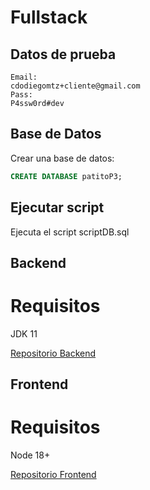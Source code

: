 
# Fullstack

## Datos de prueba

```
Email:
cdodiegomtz+cliente@gmail.com
Pass:
P4ssw0rd#dev
```

## Base de Datos

Crear una base de datos:

~~~~sql
CREATE DATABASE patitoP3;
~~~~

## Ejecutar script

Ejecuta el script scriptDB.sql

## Backend

# Requisitos
JDK 11

[Repositorio Backend](https://github.com/diegomtzcdo/back-patito/tree/master)


## Frontend

# Requisitos
Node 18+

[Repositorio Frontend]([https://github.com/diegomtzcdo/back-patito/tree/master](https://github.com/diegomtzcdo/front-patito))

